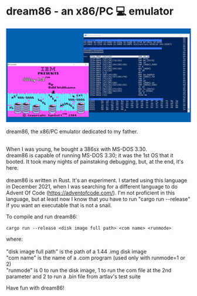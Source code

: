 # dream86 - an x86/PC :computer: emulator

![alley cat screenshot](https://github.com/friol/dream86/raw/master/alleycat.png)

dream86, the x86/PC emulator dedicated to my father.<br/><br/>

When I was young, he bought a 386sx with MS-DOS 3.30.<br/>
dream86 is capable of running MS-DOS 3.30; it was the 1st OS that it booted. It took many nights of painstaking debugging, but, at the end, it's here.<br/>
<br/>
dream86 is written in Rust. It's an experiment. I started using this language in December 2021, when I was searching for a different language to do Advent Of Code (https://adventofcode.com/). I'm not proficient in this language, but at least now I know that you have to run "cargo run --release" if you want an executable that is not a snail.

To compile and run dream86:

```
cargo run --release <disk image full path> <com name> <runmode>
```

where: <br/>
<br/>
"disk image full path" is the path of a 1.44 .img disk image<br/>
"com name" is the name of a .com program (used only with runmode=1 or 2)<br/>
"runmode" is 0 to run the disk image, 1 to run the com file at the 2nd parameter and 2 to run a .bin file from artlav's test suite<br/>

Have fun with dream86!
